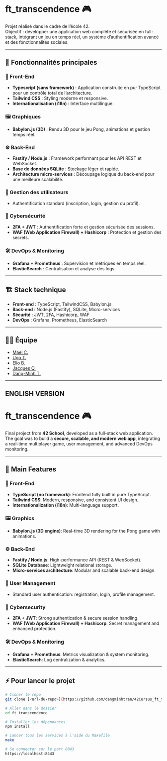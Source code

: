 # ft_transcendence 🎮  

Projet réalisé dans le cadre de l’école 42.  
Objectif : développer une application web complète et sécurisée en full-stack, intégrant un jeu en temps réel, un système d’authentification avancé et des fonctionnalités sociales.  

---

## 🚀 Fonctionnalités principales  

### 🎨 Front-End
- **Typescript (sans framework)** : Application construite en pur TypeScript pour un contrôle total de l’architecture.
- **Tailwind CSS** : Styling moderne et responsive.
- **Internationalisation (i18n)** : Interface multilingue.

### 🖼️ Graphiques
- **Babylon.js (3D)** : Rendu 3D pour le jeu Pong, animations et gestion temps réel.  

### ⚙️ Back-End
- **Fastify / Node.js** : Framework performant pour les API REST et WebSocket.
- **Base de données SQLite** : Stockage léger et rapide.
- **Architecture micro-services** : Découpage logique du back-end pour une meilleure scalabilité.  

### 👥 Gestion des utilisateurs
- Authentification standard (inscription, login, gestion du profil).  

### 🔐 Cybersécurité
- **2FA + JWT** : Authentification forte et gestion sécurisée des sessions.
- **WAF (Web Application Firewall) + Hashicorp** : Protection et gestion des secrets.  

### 🛠️ DevOps & Monitoring
- **Grafana + Prometheus** : Supervision et métriques en temps réel.
- **ElasticSearch** : Centralisation et analyse des logs.  

---

## 🏗️ Stack technique  

- **Front-end** : TypeScript, TailwindCSS, Babylon.js  
- **Back-end** : Node.js (Fastify), SQLite, Micro-services  
- **Sécurité** : JWT, 2FA, Hashicorp, WAF  
- **DevOps** : Grafana, Prometheus, ElasticSearch  


---

## 👨‍💻 Équipe  

- [Mael C.](https://github.com/maecarva)  
- [Ugo T.](https://github.com/Frqnku)
- [Elio B.](https://github.com/X03phy)
- [Jacques Q.](https://github.com/ShinAshura)  
- [Dang-Minh T.](https://github.com/dangminhtran)


---
## ENGLISH VERSION 

# ft_transcendence 🎮  

Final project from **42 School**, developed as a full-stack web application.  
The goal was to build a **secure, scalable, and modern web app**, integrating a real-time multiplayer game, user management, and advanced DevOps monitoring.  

---

## 🚀 Main Features  

### 🎨 Front-End
- **TypeScript (no framework)**: Frontend fully built in pure TypeScript.  
- **Tailwind CSS**: Modern, responsive, and consistent UI design.  
- **Internationalization (i18n)**: Multi-language support.  

### 🖼️ Graphics
- **Babylon.js (3D engine)**: Real-time 3D rendering for the Pong game with animations.  

### ⚙️ Back-End
- **Fastify / Node.js**: High-performance API (REST & WebSocket).  
- **SQLite Database**: Lightweight relational storage.  
- **Micro-services architecture**: Modular and scalable back-end design.  

### 👥 User Management
- Standard user authentication: registration, login, profile management.  

### 🔐 Cybersecurity
- **2FA + JWT**: Strong authentication & secure session handling.  
- **WAF (Web Application Firewall) + Hashicorp**: Secret management and enhanced protection.  

### 🛠️ DevOps & Monitoring
- **Grafana + Prometheus**: Metrics visualization & system monitoring.  
- **ElasticSearch**: Log centralization & analytics.  

---

## ⚡ Pour lancer le projet  

```bash
# Cloner le repo
git clone [<url-du-repo>](https://github.com/dangminhtran/42Cursus_ft_transcendance)

# Aller dans le dossier
cd ft_transcendence

# Installer les dépendances
npm install

# Lancer tous les services à l'aide du Makefile
make

# Se connecter sur le port 8843
https://localhost:8443

